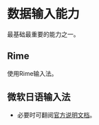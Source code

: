 # 数据输入能力

最基础最重要的能力之一。

## Rime

使用Rime输入法。

## 微软日语输入法

- 必要时可翻阅[官方说明文档](https://support.microsoft.com/zh-cn/windows/microsoft-%E6%97%A5%E8%AF%AD%E8%BE%93%E5%85%A5%E6%B3%95-da40471d-6b91-4042-ae8b-713a96476916#ID0EBBL=English_keyboard_(101/102_key))。
